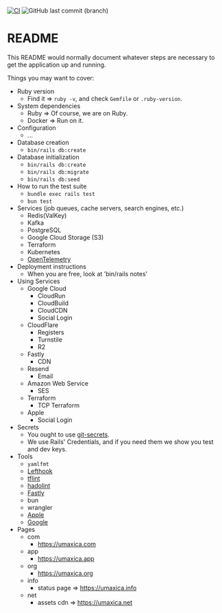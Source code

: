 [![CI](https://github.com/seahal/umaxica-app-jit-ruby-on-rails/actions/workflows/integration.yml/badge.svg?branch=main)](https://github.com/seahal/umaxica-app-jit-ruby-on-rails/actions/workflows/integration.yml) ![GitHub last commit (branch)](https://img.shields.io/github/last-commit/seahal/umaxica-app-jit-server/main)
# README


This README would normally document whatever steps are necessary to get the
application up and running.

Things you may want to cover:

* Ruby version
    - Find it => `ruby -v`, and check `Gemfile` or `.ruby-version`.
* System dependencies
  - Ruby => Of course, we are on Ruby.
  - Docker => Run on it.
* Configuration
  * ...
* Database creation
    - `bin/rails db:create`
* Database initialization
  - `bin/rails db:create`
  - `bin/rails db:migrate`
  - `bin/rails db:seed`
* How to run the test suite
  - `bundle exec rails test`
  - `bun test`
* Services (job queues, cache servers, search engines, etc.)
    - Redis(ValKey)
    - Kafka
    - PostgreSQL
    - Google Cloud Storage (S3)
    - Terraform
    * Kubernetes
    * [OpenTelemetry](https://opentelemetry.io/)
* Deployment instructions
    - When you are free, look at 'bin/rails notes'
* Using Services
  * Google Cloud
    * CloudRun
    * CloudBuild
    * CloudCDN
    * Social Login
  * CloudFlare
    * Registers
    * Turnstile
    * R2
  * Fastly
    * CDN
  * Resend
    * Email
  * Amazon Web Service
    * SES
  * Terraform
    * TCP Terraform
  * Apple
    * Social Login
* Secrets
  * You ought to use [git-secrets](https://github.com/awslabs/git-secrets).
  * We use Rails' Credentials, and if you need them we show you test and dev keys.
* Tools
  * `yamlfmt`
  * [Lefthook](https://github.com/evilmartians/lefthook)
  * [tflint](https://github.com/terraform-linters/tflint)
  * [hadolint](https://github.com/hadolint/hadolint)
  * [Fastly]()
  * bun
  * wrangler
  * [Apple]()
  * [Google]()
* Pages
  * com
    * https://umaxica.com
  * app
    * https://umaxica.app
  * org
    * https://umaxica.org
  * info
    * status page => https://umaxica.info
  * net
    * assets cdn => https://umaxica.net
